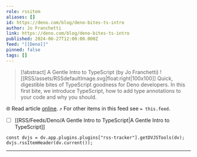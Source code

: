 ```yaml
---
role: rssitem
aliases: []
id: https://deno.com/blog/deno-bites-ts-intro
author: Jo Franchetti
link: https://deno.com/blog/deno-bites-ts-intro
published: 2024-06-27T12:00:00.000Z
feed: "[[Deno]]"
pinned: false
tags: []
---
```


> [!abstract] A Gentle Intro to TypeScript (by Jo Franchetti)
> ![[RSS/assets/RSSdefaultImage.svg|float:right|100x100]] Quick, digestible bites of TypeScript goodness for Deno developers. In this first bite, we introduce TypeScript, how to add type annotations to your code and why you should.

🌐 Read article [online](https://deno.com/blog/deno-bites-ts-intro). ⤴ For other items in this feed see `= this.feed`.

- [ ] [[RSS/Feeds/Deno/A Gentle Intro to TypeScript|A Gentle Intro to TypeScript]]

~~~dataviewjs
const dvjs = dv.app.plugins.plugins["rss-tracker"].getDVJSTools(dv);
dvjs.rssItemHeader(dv.current());
~~~

- - -

